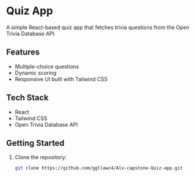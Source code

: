 # Quiz App

A simple React-based quiz app that fetches trivia questions from the Open Trivia Database API.

## Features
- Multiple-choice questions
- Dynamic scoring
- Responsive UI built with Tailwind CSS

## Tech Stack
- React
- Tailwind CSS
- Open Trivia Database API

## Getting Started
1. Clone the repository:
   ```bash
   git clone https://github.com/ggllawc4/Alx-capstone-Quiz-app.git